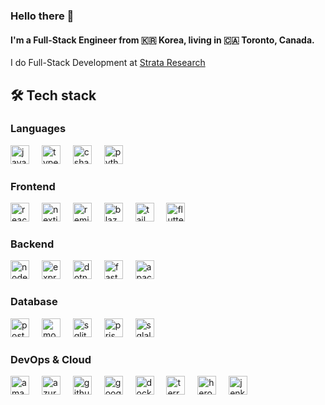 ### Hello there 👋

#### I'm a Full-Stack Engineer from 🇰🇷 Korea, living in 🇨🇦 Toronto, Canada.

I do Full-Stack Development at [Strata Research](https://www.strataresearch.ca/)

###

<h2 align="left">🛠️ Tech stack</h2>

###

<h3 align="left">Languages</h2>
<div align="left">
  <img src="https://cdn.simpleicons.org/javascript" height="30" alt="javascript logo"  />
  <img width="12" />
  <img src="https://cdn.simpleicons.org/typescript" height="30" alt="typescript logo"  />
  <img width="12" />
  <img src="https://cdn.jsdelivr.net/gh/devicons/devicon/icons/csharp/csharp-original.svg" height="30" alt="csharp logo"  />
  <img width="12" />
  <img src="https://cdn.simpleicons.org/python" height="30" alt="python logo"  />
</div>

<h3 align="left">Frontend</h2>
<div align="left">
  <img src="https://cdn.simpleicons.org/react" height="30" alt="react logo"  />
  <img width="12" />
  <img src="https://cdn.simpleicons.org/nextdotjs" height="30" alt="nextjs logo"  />
  <img width="12" />
  <img src="https://cdn.simpleicons.org/remix" height="30" alt="remix logo" />
  <img width="12" />
  <img src="https://cdn.simpleicons.org/blazor" height="30" alt="blazor logo"  />
  <img width="12" />
  <img src="https://cdn.simpleicons.org/tailwindcss" height="30" alt="tailwindcss logo"  />
  <img width="12" />
  <img src="https://cdn.simpleicons.org/flutter" height="30" alt="flutter logo"  />
</div>

<h3 align="left">Backend</h2>
<div align="left">
  <img src="https://cdn.simpleicons.org/nodedotjs" height="30" alt="nodejs logo"  />
  <img width="12" />
  <img src="https://cdn.simpleicons.org/express" height="30" alt="express logo"  />
  <img width="12" />
  <img src="https://cdn.simpleicons.org/dotnet" height="30" alt="dotnet logo"  />
  <img width="12" />
  <img src="https://cdn.simpleicons.org/fastapi" height="30" alt="fastapi logo"  />
  <img width="12" />
  <img src="https://cdn.simpleicons.org/apacheairflow" height="30" alt="apacheairflow logo"  />
</div>

<h3 align="left">Database</h2>
<div align="left">
  <img src="https://cdn.simpleicons.org/postgresql" height="30" alt="postgresql logo"  />
  <img width="12" />
  <img src="https://cdn.simpleicons.org/mongodb" height="30" alt="mongodb logo"  />
  <img width="12" />
  <img src="https://cdn.simpleicons.org/sqlite" height="30" alt="sqlite logo"  />
  <img width="12" />
  <img src="https://cdn.simpleicons.org/prisma" height="30" alt="prisma logo"  />
  <img width="12" />
  <img src="https://cdn.simpleicons.org/sqlalchemy" height="30" alt="sqlalchemy logo"  />
</div>

<h3 align="left">DevOps & Cloud</h2>
<div align="left">
  <img src="https://cdn.simpleicons.org/amazonwebservices" height="30" alt="amazonwebservices logo"  />
  <img width="12" />
  <img src="https://cdn.jsdelivr.net/gh/devicons/devicon/icons/azuredevops/azuredevops-original.svg" height="30" alt="azuredevops logo"  />
  <img width="12" />
  <img src="https://cdn.simpleicons.org/githubactions" height="30" alt="githubactions logo"  />
  <img width="12" />
  <img src="https://cdn.simpleicons.org/googlecloud" height="30" alt="googlecloud logo"  />
  <img width="12" />
  <img src="https://cdn.simpleicons.org/docker" height="30" alt="docker logo"  />
  <img width="12" />
  <img src="https://cdn.simpleicons.org/terraform" height="30" alt="terraform logo"  />
  <img width="12" />
  <img src="https://cdn.simpleicons.org/heroku" height="30" alt="heroku logo"  />
  <img width="12" />
  <img src="https://cdn.simpleicons.org/jenkins" height="30" alt="jenkins logo"  />
</div>
